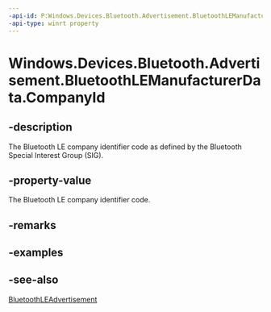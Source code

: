 ----api-id: P:Windows.Devices.Bluetooth.Advertisement.BluetoothLEManufacturerData.CompanyId
-api-type: winrt property
---<!-- Property syntaxpublic ushort CompanyId { get;  set; }--># Windows.Devices.Bluetooth.Advertisement.BluetoothLEManufacturerData.CompanyId## -descriptionThe Bluetooth LE company identifier code as defined by the Bluetooth Special Interest Group (SIG).## -property-valueThe Bluetooth LE company identifier code.## -remarks## -examples## -see-also[BluetoothLEAdvertisement](bluetoothleadvertisement.md)